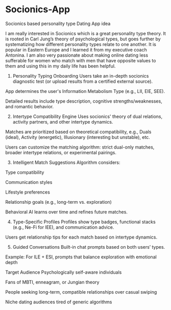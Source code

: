 # Socionics-App

Socionics based personality type Dating App idea 

I am really interested in Socionics which is a great personality type theory. It is rooted in Carl Jung’s theory of psychological types, but goes further by systematizing how different personality types relate to one another. It is popular in Eastern Europe and I learned it from my executive coach Antonina. I am also very passionate about making online dating less sufferable for women who match with men that have opposite values to them and using this in my daily life has been helpful. 
1. Personality Typing Onboarding
Users take an in-depth socionics diagnostic test (or upload results from a certified external source).


App determines the user's Information Metabolism Type (e.g., LII, EIE, SEE).


Detailed results include type description, cognitive strengths/weaknesses, and romantic behavior.


2. Intertype Compatibility Engine
Uses socionics' theory of dual relations, activity partners, and other intertype dynamics.


Matches are prioritized based on theoretical compatibility, e.g., Duals (ideal), Activity (energetic), Illusionary (interesting but unstable), etc.


Users can customize the matching algorithm: strict dual-only matches, broader intertype relations, or experimental pairings.


3. Intelligent Match Suggestions
Algorithm considers:


Type compatibility


Communication styles


Lifestyle preferences


Relationship goals (e.g., long-term vs. exploration)


Behavioral AI learns over time and refines future matches.


4. Type-Specific Profiles
Profiles show type badges, functional stacks (e.g., Ne-Fi for IEE), and communication advice.


Users get relationship tips for each match based on intertype dynamics.


5. Guided Conversations
Built-in chat prompts based on both users’ types.


Example: For ILE + ESI, prompts that balance exploration with emotional depth



Target Audience
Psychologically self-aware individuals


Fans of MBTI, enneagram, or Jungian theory


People seeking long-term, compatible relationships over casual swiping


Niche dating audiences tired of generic algorithms
